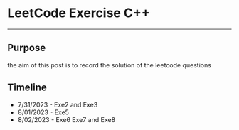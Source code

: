 # LeetCode Exercise C++
---
## Purpose 
the aim of this post is to record the solution of the leetcode questions

## Timeline
- 7/31/2023 - Exe2 and Exe3
- 8/01/2023 - Exe5
- 8/02/2023 - Exe6 Exe7 and Exe8

